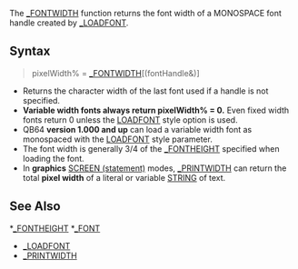The [_FONTWIDTH](_FONTWIDTH) function returns the font width of a MONOSPACE font handle created by [_LOADFONT](_LOADFONT).


## Syntax

> pixelWidth% = [_FONTWIDTH](_FONTWIDTH)[(fontHandle&)]


* Returns the character width of the last font used if a handle is not specified.
* **Variable width fonts always return pixelWidth% = 0.** Even fixed width fonts return 0 unless the [LOADFONT](LOADFONT) style option is used.
* QB64 **version 1.000 and up** can load a variable width font as monospaced with the [LOADFONT](LOADFONT) style parameter.
* The font width is generally 3/4 of the [_FONTHEIGHT](_FONTHEIGHT) specified when loading the font.
* In **graphics** [SCREEN (statement)](SCREEN (statement)) modes, [_PRINTWIDTH](_PRINTWIDTH) can return the total **pixel width** of a literal or variable [STRING](STRING) of text.


## See Also

*[_FONTHEIGHT](_FONTHEIGHT)
*[_FONT](_FONT)
* [_LOADFONT](_LOADFONT)
* [_PRINTWIDTH](_PRINTWIDTH)




